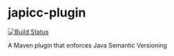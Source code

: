 # japicc-plugin
[![Build Status](https://travis-ci.com/efenglu/japicc-plugin.svg?branch=master)](https://travis-ci.com/efenglu/japicc-plugin)

A Maven plugin that enforces Java Semantic Versioning
